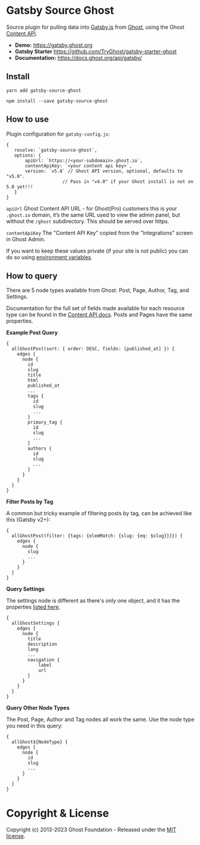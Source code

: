 # Gatsby Source Ghost

Source plugin for pulling data into [Gatsby.js](https://www.gatsbyjs.org/) from [Ghost](https://ghost.org), using the Ghost [Content API](https://docs.ghost.org/api/content/).

* **Demo:** https://gatsby.ghost.org
* **Gatsby Starter** https://github.com/TryGhost/gatsby-starter-ghost
* **Documentation:** https://docs.ghost.org/api/gatsby/


## Install

`yarn add gatsby-source-ghost`

`npm install --save gatsby-source-ghost`

## How to use

Plugin configuration for `gatsby-config.js`:

```
{
   resolve: `gatsby-source-ghost`,
   options: {
       apiUrl: `https://<your-subdomain>.ghost.io`,
       contentApiKey: `<your content api key>`,
       version: `v5.0` // Ghost API version, optional, defaults to "v5.0".
                     // Pass in "v4.0" if your Ghost install is not on 5.0 yet!!!
   }
}
```

`apiUrl`
 Ghost Content API URL - for Ghost(Pro) customers this is your `.ghost.io` domain, it’s the same URL used to view the admin panel, but without the `/ghost` subdirectory. This should be served over https.

`contentApiKey`
The "Content API Key" copied from the "Integrations" screen in Ghost Admin.

If you want to keep these values private (if your site is not public) you can do so using [environment variables](https://www.gatsbyjs.org/docs/environment-variables/).

## How to query

There are 5 node types available from Ghost: Post, Page, Author, Tag, and Settings.

Documentation for the full set of fields made available for each resource type can be
found in the [Content API docs](https://docs.ghost.org/api/content/). Posts and Pages have the same properties.

**Example Post Query**

```
{
  allGhostPost(sort: { order: DESC, fields: [published_at] }) {
    edges {
      node {
        id
        slug
        title
        html
        published_at
        ...
        tags {
          id
          slug
          ...
        }
        primary_tag {
          id
          slug
          ...
        }
        authors {
          id
          slug
          ...
        }
      }
    }
  }
}
```

**Filter Posts by Tag**

A common but tricky example of filtering posts by tag, can be achieved like this (Gatsby v2+):

```
{
  allGhostPost(filter: {tags: {elemMatch: {slug: {eq: $slug}}}}) {
    edges {
      node {
        slug
        ...
      }
    }
  }
}
```

**Query Settings**

The settings node is different as there's only one object, and it has the properties [listed here](https://docs.ghost.org/api/content/#settings).

```
{
  allGhostSettings {
    edges {
      node {
        title
        description
        lang
        ...
        navigation {
            label
            url
        }
      }
    }
  }
}
```

**Query Other Node Types**

The Post, Page, Author and Tag nodes all work the same. Use the node type you need in this query:


```
{
  allGhost${NodeType} {
    edges {
      node {
        id
        slug
        ...
      }
    }
  }
}
```



# Copyright & License

Copyright (c) 2013-2023 Ghost Foundation - Released under the [MIT license](LICENSE).
